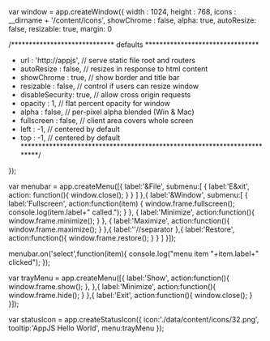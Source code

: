 var window = app.createWindow({
  width  : 1024,
  height : 768,
  icons  : __dirname + '/content/icons',
  showChrome : false,
  alpha: true,
  autoResize: false,
  resizable: true,
  margin: 0
 
  /***************************** defaults ********************************
* url            : 'http://appjs', // serve static file root and routers
* autoResize     : false,          // resizes in response to html content
* showChrome     : true,           // show border and title bar
* resizable      : false,          // control if users can resize window
* disableSecurity: true,           // allow cross origin requests
* opacity        : 1,              // flat percent opacity for window
* alpha          : false,          // per-pixel alpha blended (Win & Mac)
* fullscreen     : false,          // client area covers whole screen
* left           : -1,             // centered by default
* top            : -1,             // centered by default
*************************************************************************/
 
});

var menubar = app.createMenu([{
  label:'&File',
  submenu:[
    {
      label:'E&xit',
      action: function(){
        window.close();
      }
    }
  ]
},{
  label:'&Window',
  submenu:[
    {
      label:'Fullscreen',
      action:function(item) {
        window.frame.fullscreen();
        console.log(item.label+" called.");
      }
    },
    {
      label:'Minimize',
      action:function(){
        window.frame.minimize();
      }
    },
    {
      label:'Maximize',
      action:function(){
        window.frame.maximize();
      }
    },{
      label:''//separator
    },{
      label:'Restore',
      action:function(){
        window.frame.restore();
      }
    }
  ]
}]);

menubar.on('select',function(item){
  console.log("menu item "+item.label+" clicked");
});

var trayMenu = app.createMenu([{
  label:'Show',
  action:function(){
    window.frame.show();
  },
},{
  label:'Minimize',
  action:function(){
    window.frame.hide();
  }
},{
  label:'Exit',
  action:function(){
    window.close();
  }
}]);

var statusIcon = app.createStatusIcon({
  icon:'./data/content/icons/32.png',
  tooltip:'AppJS Hello World',
  menu:trayMenu
});